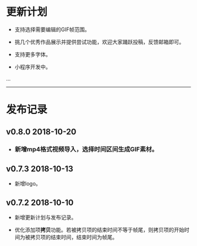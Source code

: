 # 更新计划

* 支持选择需要编辑的GIF帧范围。

* 挑几个优秀作品展示并提供尝试功能，欢迎大家踊跃投稿，反馈邮箱即可。

* 支持更多字体。

* 小程序开发中。

...

---

# 发布记录

## v0.8.0 2018-10-20

* ### 新增mp4格式视频导入，选择时间区间生成GIF素材。

## v0.7.3 2018-10-13

* 新增logo。

## v0.7.2 2018-10-10

* 新增更新计划与发布记录。

* 优化添加项**拷贝**功能。若被拷贝项的结束时间不等于帧尾，则拷贝项的开始时间为被拷贝项的结束时间，结束时间为帧尾。
